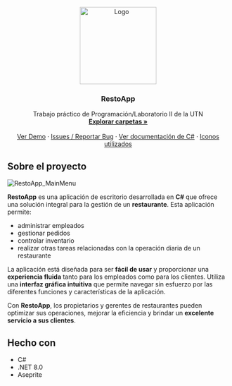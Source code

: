 
<br />
<div align="center">
  <a href="https://github.com/othneildrew/Best-README-Template">
    <img src="https://github.com/seek-coder/RestoApp-labo2-gatto-catriel/assets/130781541/da56cf22-8e05-454f-97fe-a5ebd4456869" alt="Logo" width="174" height="175">
  </a>

  <h3 align="center">RestoApp</h3>

  <p align="center">
    Trabajo práctico de Programación/Laboratorio II de la UTN
    <br />
    <a href="https://github.com/seek-coder/RestoApp-labo2-gatto-catriel/tree/master"><strong>Explorar carpetas »</strong></a>
    <br />
    <br />
    <a href="">Ver Demo</a>
    ·
    <a href="https://github.com/seek-coder/RestoApp-labo2-gatto-catriel/issues">Issues / Reportar Bug</a>
    ·
    <a href="https://learn.microsoft.com/es-es/dotnet/csharp/">Ver documentación de C#</a>
    ·
    <a href="https://fonts.google.com/icons">Iconos utilizados</a>

</div>

## Sobre el proyecto

![RestoApp_MainMenu](https://github.com/seek-coder/RestoApp-labo2-gatto-catriel/assets/130781541/0d455746-0b8e-43b3-97b8-8544ac492360)

**RestoApp** es una aplicación de escritorio desarrollada en **C#** que ofrece una solución integral para la gestión de un **restaurante**. Esta aplicación permite:
* administrar empleados
* gestionar pedidos
* controlar inventario
* realizar otras tareas relacionadas con la operación diaria de un restaurante

La aplicación está diseñada para ser **fácil de usar** y proporcionar una **experiencia fluida** tanto para los empleados como para los clientes. Utiliza una **interfaz gráfica intuitiva** que permite navegar sin esfuerzo por las diferentes funciones y características de la aplicación.

Con **RestoApp**, los propietarios y gerentes de restaurantes pueden optimizar sus operaciones, mejorar la eficiencia y brindar un **excelente servicio a sus clientes**.

## Hecho con

* C#
* .NET 8.0
* Aseprite

